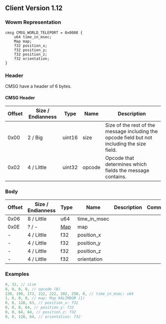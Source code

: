 ## Client Version 1.12

### Wowm Representation
```rust,ignore
cmsg CMSG_WORLD_TELEPORT = 0x0008 {
    u64 time_in_msec;
    Map map;
    f32 position_x;
    f32 position_y;
    f32 position_z;
    f32 orientation;
}
```
### Header
CMSG have a header of 6 bytes.

#### CMSG Header
| Offset | Size / Endianness | Type   | Name   | Description |
| ------ | ----------------- | ------ | ------ | ----------- |
| 0x00   | 2 / Big           | uint16 | size   | Size of the rest of the message including the opcode field but not including the size field.|
| 0x02   | 4 / Little        | uint32 | opcode | Opcode that determines which fields the message contains.|

### Body

| Offset | Size / Endianness | Type | Name | Description | Comment |
| ------ | ----------------- | ---- | ---- | ----------- | ------- |
| 0x06 | 8 / Little | u64 | time_in_msec |  |  |
| 0x0E | ? / - | [Map](map.md) | map |  |  |
| - | 4 / Little | f32 | position_x |  |  |
| - | 4 / Little | f32 | position_y |  |  |
| - | 4 / Little | f32 | position_z |  |  |
| - | 4 / Little | f32 | orientation |  |  |

### Examples
```c
0, 32, // size
8, 0, 0, 0, // opcode (8)
239, 190, 173, 222, 222, 202, 250, 0, // time_in_msec: u64
1, 0, 0, 0, // map: Map KALIMDOR (1)
0, 0, 128, 63, // position_x: f32
0, 0, 0, 64, // position_y: f32
0, 0, 64, 64, // position_z: f32
0, 0, 128, 64, // orientation: f32
```
